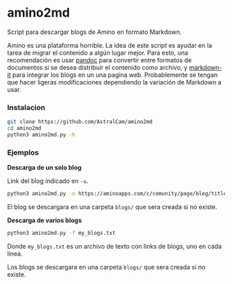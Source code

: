 # amino2md
Script para descargar blogs de Amino en formato Markdown.

Amino es una plataforma horrible. La idea de este script es ayudar en la tarea de migrar el contenido a algún lugar mejor. Para esto, una recomendación es usar [pandoc](https://github.com/jgm/pandoc) para convertir entre formatos de documentos si se desea distribuir el contenido como archivo, y [markdown-it](https://github.com/markdown-it/markdown-it) para integrar los blogs en un una pagina web. Probablemente se tengan que hacer ligeras modificaciones dependiendo la variación de Markdown a usar.


### Instalacion

```bash
git clone https://github.com/AstralCam/amino2md
cd amino2md
python3 amino2md.py -h
```

### Ejemplos

**Descarga de un solo blog**

Link del blog indicado en `-u`.

```bash
python3 amino2md.py -u https://aminoapps.com/c/comunity/page/blog/title/id
```

El blog se descargara en una carpeta `blogs/` que sera creada si no existe.

**Descarga de varios blogs**

```bash
python3 amino2md.py -f my_blogs.txt
```

Donde `my_blogs.txt` es un archivo de texto con links de blogs, uno en cada linea.

Los blogs se descargara en una carpeta `blogs/` que sera creada si no existe.

